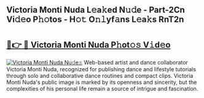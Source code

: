 ## Victoria Monti Nuda L𝚎a𝚔ed N𝚞𝚍e - Part-2Cn Vi𝚍𝚎o P𝚑𝚘tos - H𝚘𝚝 O𝚗𝚕yf𝚊ns L𝚎a𝚔s RnT2n

# <h2><a href="http://kf273bi.oniu.top/?m=Victoria+Monti+Nuda">🔗👉 🔴 Victoria Monti Nuda P𝚑ot𝚘𝚜 V𝚒d𝚎o</a></h2>

[![Victoria Monti Nuda Nu𝚍e𝚜](https://i.imgur.com/0qMVB7G.gif)](http://kf273bi.oniu.top/?m=Victoria+Monti+Nuda)
Web-based artist and dance collaborator Victoria Monti Nuda, recognized for publishing dance and lifestyle tutorials through solo and collaborative dance routines and compact clips. Victoria Monti Nuda's public image is marked by its openness and sincerity, but the complexities of his personal life remain a source of intrigue and fascination.  
